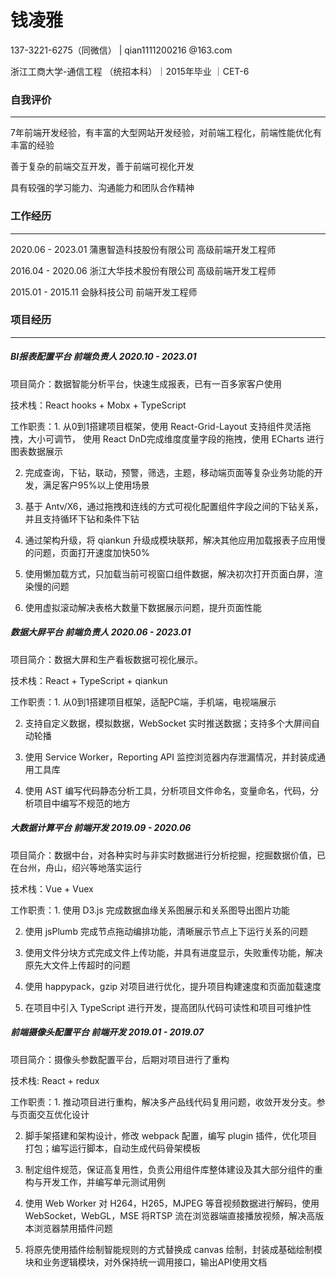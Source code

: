 # 钱凌雅

137-3221-6275（同微信） | qian1111200216 @163.com

浙江工商大学-通信工程 （统招本科）｜2015年毕业 ｜CET-6 



### 自我评价

------

7年前端开发经验，有丰富的大型网站开发经验，对前端工程化，前端性能优化有丰富的经验

善于复杂的前端交互开发，善于前端可视化开发

具有较强的学习能力、沟通能力和团队合作精神



### 工作经历 

------

2020.06 - 2023.01   蒲惠智造科技股份有限公司       高级前端开发工程师

2016.04 - 2020.06   浙江大华技术股份有限公司       高级前端开发工程师

2015.01 - 2015.11   会脉科技公司                              前端开发工程师



### 项目经历

------

##### BI报表配置平台       前端负责人      2020.10 - 2023.01 

项目简介：数据智能分析平台，快速生成报表，已有一百多家客户使用

技术栈：React hooks + Mobx + TypeScript

工作职责：1. 从0到1搭建项目框架，使用 React-Grid-Layout 支持组件灵活拖拽，大小可调节， 使用 React DnD完成维度度量字段的拖拽，使用 ECharts 进行图表数据展示

2. 完成查询，下钻，联动，预警，筛选，主题，移动端页面等复杂业务功能的开发，满足客户95%以上使用场景

3. 基于 Antv/X6，通过拖拽和连线的方式可视化配置组件字段之间的下钻关系，并且支持循环下钻和条件下钻

4. 通过架构升级，将 qiankun 升级成模块联邦，解决其他应用加载报表子应用慢的问题，页面打开速度加快50%

5. 使用懒加载方式，只加载当前可视窗口组件数据，解决初次打开页面白屏，渲染慢的问题

6. 使用虚拟滚动解决表格大数量下数据展示问题，提升页面性能



##### 数据大屏平台         前端负责人         2020.06 - 2023.01                

项目简介：数据大屏和生产看板数据可视化展示。

技术栈：React + TypeScript + qiankun

工作职责：1. 从0到1搭建项目框架，适配PC端，手机端，电视端展示

2. 支持自定义数据，模拟数据，WebSocket 实时推送数据；支持多个大屏间自动轮播

3. 使用 Service Worker，Reporting API 监控浏览器内存泄漏情况，并封装成通用工具库

4. 使用 AST 编写代码静态分析工具，分析项目文件命名，变量命名，代码，分析项目中编写不规范的地方



##### 大数据计算平台        前端开发         2019.09 - 2020.06                         

项目简介：数据中台，对各种实时与非实时数据进行分析挖掘，挖掘数据价值，已在台州，舟山，绍兴等地落实运行

技术栈：Vue + Vuex

工作职责：1. 使用 D3.js 完成数据血缘关系图展示和关系图导出图片功能      

2. 使用 jsPlumb 完成节点拖动编排功能，清晰展示节点上下运行关系的问题

3. 使用文件分块方式完成文件上传功能，并具有进度显示，失败重传功能，解决原先大文件上传超时的问题

4. 使用 happypack，gzip 对项目进行优化，提升项目构建速度和页面加载速度

5. 在项目中引入 TypeScript 进行开发，提高团队代码可读性和项目可维护性



##### 前端摄像头配置平台   前端开发      2019.01 - 2019.07                    

项目简介：摄像头参数配置平台，后期对项目进行了重构

技术栈:  React + redux

工作职责：1. 推动项目进行重构，解决多产品线代码复用问题，收敛开发分支。参与页面交互优化设计

2. 脚手架搭建和架构设计，修改 webpack 配置，编写 plugin 插件，优化项目打包；编写运行脚本，自动生成代码骨架模板

3. 制定组件规范，保证高复用性，负责公用组件库整体建设及其大部分组件的重构与开发工作，并编写单元测试用例

4. 使用 Web Worker 对 H264，H265，MJPEG 等音视频数据进行解码，使用 WebSocket，WebGL，MSE 将RTSP 流在浏览器端直接播放视频，解决高版本浏览器禁用插件问题

5. 将原先使用插件绘制智能规则的方式替换成 canvas 绘制，封装成基础绘制模块和业务逻辑模块，对外保持统一调用接口，输出API使用文档
